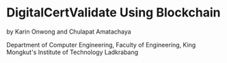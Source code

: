 # DigitalCertValidate Using Blockchain
by Karin Onwong and Chulapat Amatachaya

Department of Computer Engineering,
Faculty of Engineering,
King Mongkut's Institute of Technology Ladkrabang
